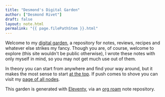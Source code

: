 ```yaml
---
title: "Desmond's Digital Garden"
author: ["Desmond Rivet"]
draft: false
layout: note.html
permalink: "{{ page.filePathStem }}.html"
---
```


Welcome to my [digital garden](/20240521133232-digital_garden), a repository
for notes, reviews, recipes and whatever else strikes my fancy.  Though you
are, of course, welcome to explore (this site wouldn't be public otherwise),
I wrote these notes with only myself in mind, so you may not get much use
out of them.

In theory you can start from anywhere and find your way around, but it makes
the most sense to start [at the top](/20240709181611-start_here).  If push
comes to shove you can visit my [page of all nodes](/all).

This garden is generated with [Eleventy](https://www.11ty.dev/), via an [org
roam](https://www.orgroam.com/) note repository.

